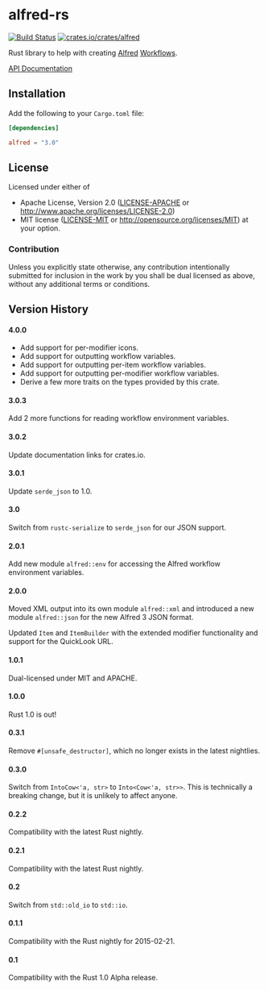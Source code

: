 # alfred-rs

[![Build Status](https://travis-ci.org/kballard/alfred-rs.svg?branch=master)](https://travis-ci.org/kballard/alfred-rs)
[![crates.io/crates/alfred](http://meritbadge.herokuapp.com/alfred)](https://crates.io/crates/alfred)

Rust library to help with creating [Alfred][alfred] [Workflows][].

[alfred]: http://www.alfredapp.com
[Workflows]: http://support.alfredapp.com/workflows

[API Documentation](http://docs.rs/alfred)

## Installation

Add the following to your `Cargo.toml` file:

```toml
[dependencies]

alfred = "3.0"
```

## License

Licensed under either of
 * Apache License, Version 2.0 ([LICENSE-APACHE](LICENSE-APACHE) or
   http://www.apache.org/licenses/LICENSE-2.0)
 * MIT license ([LICENSE-MIT](LICENSE-MIT) or
   http://opensource.org/licenses/MIT) at your option.

### Contribution

Unless you explicitly state otherwise, any contribution intentionally submitted
for inclusion in the work by you shall be dual licensed as above, without any
additional terms or conditions.

## Version History

#### 4.0.0

* Add support for per-modifier icons.
* Add support for outputting workflow variables.
* Add support for outputting per-item workflow variables.
* Add support for outputting per-modifier workflow variables.
* Derive a few more traits on the types provided by this crate.

#### 3.0.3

Add 2 more functions for reading workflow environment variables.

#### 3.0.2

Update documentation links for crates.io.

#### 3.0.1

Update `serde_json` to 1.0.

#### 3.0

Switch from `rustc-serialize` to `serde_json` for our JSON support.

#### 2.0.1

Add new module `alfred::env` for accessing the Alfred workflow environment
variables.

#### 2.0.0

Moved XML output into its own module `alfred::xml` and introduced a new module
`alfred::json` for the new Alfred 3 JSON format.

Updated `Item` and `ItemBuilder` with the extended modifier functionality and
support for the QuickLook URL.

#### 1.0.1

Dual-licensed under MIT and APACHE.

#### 1.0.0

Rust 1.0 is out!

#### 0.3.1

Remove `#[unsafe_destructor]`, which no longer exists in the latest nightlies.

#### 0.3.0

Switch from `IntoCow<'a, str>` to `Into<Cow<'a, str>>`.
This is technically a breaking change, but it is unlikely to affect anyone.

#### 0.2.2

Compatibility with the latest Rust nightly.

#### 0.2.1

Compatibility with the latest Rust nightly.

#### 0.2

Switch from `std::old_io` to `std::io`.

#### 0.1.1

Compatibility with the Rust nightly for 2015-02-21.

#### 0.1

Compatibility with the Rust 1.0 Alpha release.
